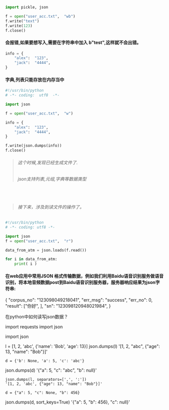 ```python
import pickle, json

f = open("user_acc.txt",  "wb")
f.write("text")
f.write(123)
f.close()
```

#### 会报错,如果要想写入,需要在字符串中加入 b"test",这样就不会出错。

```python
info = {
    "alex":  "123",
    "jack":  "4444",
}
```

#### 字典,列表只能存放在内存当中

```python
#!/usr/bin/python
# -*- coding:  utf8  -*-

import json

f = open("user_acc.txt",  "w")

info = {
    "alex":  "123",
    "jack":  "4444",
}

f.write(json.dumps(info))
f.close()
```

> ###### 这个时候,发现已经生成文件了.
> ###### json支持列表,元组,字典等数据类型

<br>

> ###### 接下来，涉及到读文件的操作了。

```python
#!/usr/bin/python
# -*- coding: utf8 -*-

import json
f = open("user_acc.txt",  "r")

data_from_atm = json.loads(f.read())

for i in data_from_atm:
    print( i )
```

#### 在web应用中常用JSON 格式传输数据，例如我们利用Baidu语音识别服务做语音识别，将本地音频数据post到Baidu语音识别服务器，服务器响应结果为json字符串:

{
	"corpus_no": "123098049218041",
		"err_msg": "success",
		"err_no": 0,
		"result": ["你好", ],
		"sn": "123098120948021984",
}

在python中如何读写json数据？

import requests
import json

import json

l = [1, 2, 'abc', {'name': 'Bob', 'age': 13}]
json.dumps(l)
	'[1, 2, "abc", {"age": 13, "name": "Bob"}]'

	d = {'b': None, 'a': 5, 'c': 'abc'}
json.dumps(d)
	'{"a": 5, "c": "abc", "b": null}'

	json.dumps(l, separators=[',', ':'])
	'[1, 2, 'abc', {"age": 13, "name": "Bob"}]'

	d = {"a": 5, "c": None, "b": 456} 
json.dumps(d, sort_keys=True)
	'{"a": 5, "b": 456}, "c": null}'




